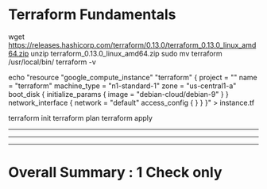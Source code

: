 # Terraform Fundamentals

wget https://releases.hashicorp.com/terraform/0.13.0/terraform_0.13.0_linux_amd64.zip
unzip terraform_0.13.0_linux_amd64.zip 
sudo mv terraform /usr/local/bin/
terraform -v

echo "resource \"google_compute_instance\" \"terraform\" {
  project      = \"\"
  name         = \"terraform\"
  machine_type = \"n1-standard-1\"
  zone         = \"us-central1-a\"
  boot_disk {
    initialize_params {
      image = \"debian-cloud/debian-9\"
    }
  }
  network_interface {
    network = \"default\"
    access_config {
    }
  }
}" > instance.tf


terraform init
terraform plan
terraform apply



---
---
---

# Overall Summary : 1 Check only